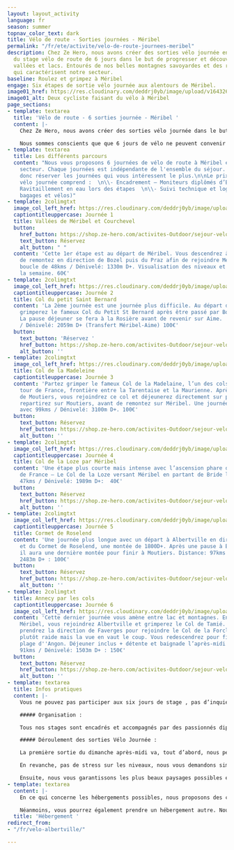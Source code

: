 ```yaml
---
layout: layout_activity
language: fr
season: summer
topnav_color_text: dark
title: Vélo de route - Sorties journées - Méribel
permalink: "/fr/ete/activite/velo-de-route-journees-meribel"
description: Chez Ze Hero, nous avons créer des sorties vélo journée en parallèle
  du stage vélo de route de 6 jours dans le but de progresser et découvrir nos différentes
  vallées et lacs. Entourés de nos belles montagnes savoyardes et des routes emblématiques
  qui caractérisent notre secteur.
baseline: Roulez et grimpez à Méribel
engage: Six étapes de sortie vélo journée aux alentours de Méribel.
image01_href: https://res.cloudinary.com/deddrj0yb/image/upload/v1643269872/website/M%C3%A9ribel/51412717941_e81ab34149_k_svjq0r.jpg
image01_alt: Deux cycliste faisant du vélo à Méribel
page_sections:
- template: textarea
  title: 'Vélo de route - 6 sorties journée - Méribel '
  content: |-
    Chez Ze Hero, nous avons créer des sorties vélo journée dans le but de progresser et découvrir les différentes vallées et lacs à Méribel. Entourés des belles montagnes savoyardes et des routes emblématiques qui caractérisent le secteur de Méribel. Nous tenons à offrir la possibilité à chacun de se mesurer à quelques-uns des plus beaux cols des derniers Tours de France. Sans oublier le col devenu mythique : Le col de La Loze et ses passages à plus de 20% de pente.

    Nous sommes conscients que que 6 jours de vélo ne peuvent convenir à tous pour diverses raisons. Néanmoins, vous restez passionné de vélo et peut être que vous aimeriez vous joindre à nous pour une ou plusieurs sorties vélo journée. C’est la raison pour laquelle nous proposons des options à la journée, avec ou sans location de matériel.
- template: textarea
  title: Les différents parcours
  content: "Nous vous proposons 6 journées de vélo de route à Méribel et dans son
    secteur. Chaque journées est indépendante de l'ensemble du séjour. Vous pouvez
    donc réserver les journées qui vous intéressent le plus.\n\nLe prix des sorties
    vélo journée comprend :  \n\\- Encadrement – Moniteurs diplômés d’État   \n\\-
    Ravitaillement en eau lors des étapes  \n\\- Suivi technique et logistique (transports
    bagages et vélos)"
- template: 2colimgtxt
  image_col_left_href: https://res.cloudinary.com/deddrj0yb/image/upload/v1643189945/website/V%C3%A9lo/collage1_fmakyp.png
  captiontitleuppercase: Journée 1
  title: Vallées de Méribel et Courchevel
  button:
    href_button: https://shop.ze-hero.com/activites-Outdoor/sejour-velo-route/13298-decouverte-des-vallees-de-meribel-et-courchevel-activite-ze-hero
    text_button: Réservez
    alt_button: " "
  content: 'Cette 1er étape est au départ de Méribel. Vous descendrez à Moutiers afin
    de remontez en direction de Bozel puis du Praz afin de rejoindre Méribel. Une
    boucle de 48kms / Dénivelé: 1330m D+. Visualisation des niveaux et lancement de
    la semaine. 60€'
- template: 2colimgtxt
  image_col_left_href: https://res.cloudinary.com/deddrj0yb/image/upload/v1643189946/website/V%C3%A9lo/collage2_ilhebt.png
  captiontitleuppercase: Journée 2
  title: Col du petit Saint Bernard
  content: 'La 2ème journée est une journée plus difficile. Au départ d''Aime, vous
    grimperez le fameux Col du Petit St Bernard après être passé par Bourg St Maurice.
    La pause déjeuner se fera à la Rosière avant de revenir sur Aime.  Distance: 84kms
    / Dénivelé: 2059m D+ (Transfert Méribel-Aime) 100€'
  button:
    text_button: 'Réservez '
    href_button: https://shop.ze-hero.com/activites-Outdoor/sejour-velo-route/13292-col-du-petit-saint-bernard-activite-ze-hero
    alt_button: ''
- template: 2colimgtxt
  image_col_left_href: https://res.cloudinary.com/deddrj0yb/image/upload/v1643189946/website/V%C3%A9lo/collage3_vnw1tf.png
  title: Col de la Madeleine
  captiontitleuppercase: Journée 3
  content: 'Partez grimper le fameux Col de la Madelaine, l’un des cols connus du
    tour de France, frontière entre la Tarentaise et la Maurienne. Après un départ
    de Moutiers, vous rejoindrez ce col et déjeunerez directement sur place. Vous
    repartirez sur Moutiers, avant de remontez sur Méribel. Une journée difficile
    avec 99kms / Dénivelé: 3100m D+. 100€'
  button:
    text_button: Réservez
    href_button: https://shop.ze-hero.com/activites-Outdoor/sejour-velo-route/13297-col-de-la-madeleine-activite-ze-hero
    alt_button: ''
- template: 2colimgtxt
  image_col_left_href: https://res.cloudinary.com/deddrj0yb/image/upload/v1643189946/website/V%C3%A9lo/collage4_vbcw2p.png
  captiontitleuppercase: Journée 4
  title: Col de la Loze par Méribel
  content: 'Une étape plus courte mais intense avec l’ascension phare du dernier Tour
    de France – Le Col de la Loze versant Méribel en partant de Bride les Bains:  Distance:
    47kms / Dénivelé: 1989m D+:  40€'
  button:
    text_button: Réservez
    href_button: https://shop.ze-hero.com/activites-Outdoor/sejour-velo-route/13293-col-de-la-loze-par-meribel-activite-ze-hero
    alt_button: ''
- template: 2colimgtxt
  image_col_left_href: https://res.cloudinary.com/deddrj0yb/image/upload/v1643189946/website/V%C3%A9lo/collage5_ul9hd3.png
  captiontitleuppercase: Journée 5
  title: Cormet de Roselend
  content: 'Une journée plus longue avec un départ à Albertville en direction du Beaufortin
    et du Cormet de Roselend, une montée de 1800D+. Après une pause à Bourg St Maurice,
    il aura une dernière montée pour finir à Moutiers. Distance: 97kms / Dénivelé:
    2483m D+ : 100€'
  button:
    text_button: Réservez
    href_button: https://shop.ze-hero.com/activites-Outdoor/sejour-velo-route/13295-cormet-de-roseland-activite-ze-hero
    alt_button: ''
- template: 2colimgtxt
  title: Annecy par les cols
  captiontitleuppercase: Journée 6
  image_col_left_href: https://res.cloudinary.com/deddrj0yb/image/upload/v1643189946/website/V%C3%A9lo/collage6_wuyrnq.png
  content: 'Cette dernier journée vous amène entre lac et montagnes. En partant de
    Méribel, vous rejoindrez Albertville et grimperez le Col de Tamié. Ensuite, vous
    prendrez la direction de Faverges pour rejoindre le Col de la Forclaz qui sera
    plutôt raide mais la vue en vaut le coup. Vous redescendrez pour finir sur la
    plage d''Angon. Déjeuner inclus + détente et baignade l’après-midi. Distance:
    91kms / Dénivelé: 1503m D+ : 150€'
  button:
    text_button: Réservez
    href_button: https://shop.ze-hero.com/activites-Outdoor/sejour-velo-route/12411-journee-velo-de-route-annecy-ses-lacs-et-ses-montagnes-repas-et-apres-midi-lac-compris-activite-ze-hero
    alt_button: ''
- template: textarea
  title: Infos pratiques
  content: |-
    Vous ne pouvez pas participer aux six jours de stage , pas d’inquiétude, il est possible de réserver les étapes à la carte afin de profiter de sorties vélo journée. Choisissez parmi les six étapes et leurs variantes et optez pour une sortie vélo journée aux alentours de Méribel.

    ##### Organisation :

    Tous nos stages sont encadrés et accompagnés par des passionnés diplômés d’état. Premièrement, nous nous occupons de vos transferts sur certaines étapes en véhicule. Ensuite, les suivis techniques et logistiques complets sont également réalisés chaque jour par nos véhicules. Enfin, les ravitaillements sont prévus sur chacun des parcours avec des paniers repas préparés le matin de chaque sortie, un entretien technique des vélos les soirs suivant les besoins de chacun, un briefing de chaque sortie la veille mais aussi un coaching individualisés suivant les attentes et progressions de chacun.

    ##### Déroulement des sorties Vélo Journée :

    La première sortie du dimanche après-midi va, tout d’abord, nous permettre de nous connaître, de discuter des différentes attentes mais aussi des options qui s’offrent à nous sur la semaine en fonction des niveaux relevés et des conditions météorologiques.

    En revanche, pas de stress sur les niveaux, nous vous demandons simplement une expérience de vélo de route avec un peu de dénivelé et, également, d’arriver avec un foncier suffisant pour tenir physiquement sur 6 jours. Par exemple, nous recommandons un minimum de 1000 kms dans les jambes et 10.000 m de dénivelé avant de nous rejoindre. Lors de la première journée, nous verrons toutefois si il y a de grosses différences de niveaux et si nous devrons adapter les groupes et les sorties.

    Ensuite, nous vous garantissons les plus beaux paysages possibles et une belle ambiance pour que votre séjour soit le meilleur possible. Au programme des stages autour du lac d’Annecy, du Cormet de Roseland, Col du petit Saint Bernard, Col de la Madeleine… Des déjeuners tous ensemble avec des points de vue à couper le souffle. Suivant les sorties, vous aurez également des options bis plus ou moins difficiles afin d’être en phase avec vos attentes.
- template: textarea
  content: |-
    En ce qui concerne les hébergements possibles, nous proposons des chambres en chalet de standing : tarif à la chambre (1 à 2 personnes) avec des prix intéressants en période estivale notamment. Finalement, notre objectif est de passer un maximum de temps ensemble. C’est pour cela que nous souhaitons que nous puissions prendre les repas du soir ensemble et, ainsi, que nos discussions tournent autour de notre passion mais pas seulement.

    Néanmoins, vous pourrez également prendre un hébergement autre. Nous sommes alors là pour vous conseiller si vous souhaitez des appartements ou des prestations hôtelières précises.
  title: 'Hébergement '
redirect_from:
- "/fr/velo-albertville/"

---
```

